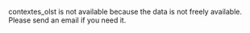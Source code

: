 contextes_olst is not available because the data is not freely available.
Please send an email if you need it.
